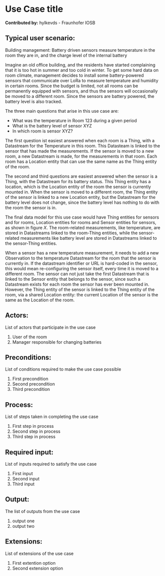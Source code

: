 # Use Case title

**Contributed by:** hylkevds - Fraunhofer IOSB

## Typical user scenario:

Building management: Battery driven sensors measure temperature in the room they are in, and the charge level of the internal battery

Imagine an old office building, and the residents have started complaining that it is too hot in summer and too cold in winter. To get some hard data on room climate, management decides to install some battery-powered sensors that communicate over LoRa to measure temperature and humidity in certain rooms. Since the budget is limited, not all rooms can be permanently equipped with sensors, and thus the sensors will occasionally be moved to a different room. Since the sensors are battery powered, the battery level is also tracked.

The three main questions that arise in this use case are:
* What was the temperature in Room 123 during a given period
* What is the battery level of sensor XYZ
* In which room is sensor XYZ?

The first question ist easiest answered when each room is a Thing, with a Datastream for the Temperature in this room. This Datasteam is linked to the sensor that has made the measurements. If the sensor is moved to a new room, a new Datastream is made, for the measurements in that room. Each room has a Location entity that can use the same name as the Thing entity of the room.

The second and third questions are easiest answered when the sensor is a Thing, with the Datastream for its battery status. This Thing entity has a location, which is the Location entity of the room the sensor is currently mounted in. When the sensor is moved to a different room, the Thing entity of the sensor is linked to a new Location entity, but the Datastream for the battery level does not change, since the battery level has nothing to do with the room the sensor is in.

The final data model for this use case would have Thing entities for sensors and for rooms, Location entities for rooms and Sensor entities for sensors, as shown in figure $X$. The room-related measurements, like temperature, are stored in Datastreams linked to the room-Thing entities, while the sensor-related measurements like battery level are stored in Datastreams linked to the sensor-Thing entities.

When a sensor has a new temperature measurement, it needs to add a new Observation to the temperature Datastream for the room that the sensor is currently in. If the datastream identifier or URL is hard-coded in the sensor, this would mean re-configuring the sensor itself, every time it is moved to a different room. The sensor can not just take the first Datastream that is linked to the Sensor entity that belongs to the sensor, since such a Datastream exists for each room the sensor has ever been mounted in. However, the Thing entity of the sensor is linked to the Thing entity of the room, via a shared Location entity: the current Location of the sensor is the same as the Location of the room.



## Actors:
List of actors that participate in the use case
1. User of the room
2. Manager responsible for changing batteries

## Preconditions:
List of conditions required to make the use case possible
1. First precondition
2. Second precondition
3. Third precondition

## Process:
List of steps taken in completing the use case
1. First step in process
2. Second step in process
3. Third step in process


## Required input:
List of inputs required to satisfy the use case
1.	First input
2.	Second input
3.  Third input

## Output:
The list of outputs from the use case
1.	output one
2.	output two

## Extensions: 
List of extensions of the use case
1.	First extention option
2.	Second extension option




